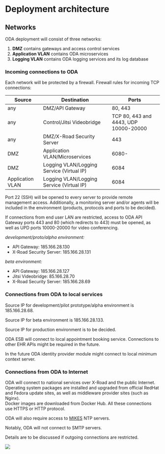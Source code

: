 # Deployment architecture

## Networks

ODA deployment will consist of three networks:
1. **DMZ** contains gateways and access control services
2. **Application VLAN** contains ODA microservices
3. **Logging VLAN** contains ODA logging services and its log database

### Incoming connections to ODA

Each network will be protected by a firewall. Firewall rules for incoming 
TCP connections:

| Source | Destination                                               | Ports   |
| ------ | --------------------------------------------------------- | ------- |
| any    | DMZ/API Gateway                                           | 80, 443 |
| any    | Control/Jitsi Videobridge   | TCP 80, 443 and 4443, UDP 10000-20000 |
| any    | DMZ/X-Road Security Server                                |     443 |
| DMZ    | Application VLAN/Microservices                            |   6080- |
| DMZ    | Logging VLAN/Logging Service (Virtual IP)                 |    6084 |
| Application VLAN | Logging VLAN/Logging Service (Virtual IP)       |    6084 |

Port 22 (SSH) will be opened to every server to provide remote management 
access. Additionally, a monitoring server and/or agents will be included in the
environment (products, protocols and ports to be decided).

If connections from end user LAN are restricted, access to ODA API Gateway 
ports 443 and 80 (which redirects to 443) must be opened, as well as UPD ports
10000-20000 for video conferencing. 

*development/proto/alpha environment:*
- API Gateway: 185.166.28.130
- X-Road Security Server: 185.166.28.131

*beta environment:*
- API Gateway: 185.166.28.127
- Jitsi Videobridge: 85.166.28.70
- X-Road Security Server: 185.166.28.69

### Connections from ODA to local services

Source IP for development/pilot prototype/alpha environment is 185.166.28.68.

Source IP for beta environment is 185.166.28.133.

Source IP for production environment is to be decided.

ODA ESB will connect to local appointment booking service. Connections to other
EHR APIs might be required in the future. 

In the future ODA identity provider module might connect to local minimum 
context server.

### Connections from ODA to Internet

ODA will connect to national services over X-Road and the public Internet. 
Operating system packages are installed and upgraded from official RedHat and 
Fedora update sites, as well as middleware provider sites (such as Nginx).  
Docker images are downloaded from Docker Hub. All these connections use HTTPS 
or HTTP protocol.

ODA will also require access to [MIKES] NTP servers. 

Notably, ODA will not connect to SMTP servers.

Details are to be discussed if outgoing connections are restricted. 

![](http://www.plantuml.com/plantuml/proxy?src=https://raw.githubusercontent.com/omahoito/definitions/master/deployment.plantuml?4)

[MIKES]: http://www.mikes.fi/julkinen-ntp-palvelu
